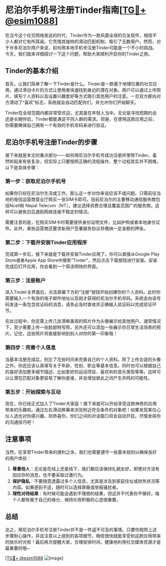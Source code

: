 # 尼泊尔手机号注册Tinder指南[[TG💪+ @esim1088](https://t.me/s/esim1088)]

在当今这个社交网络发达的时代，Tinder作为一款风靡全球的交友软件，相信不少人都对它有所耳闻。它凭借其独特的滑动匹配机制，吸引了无数用户。然而，对于许多尼泊尔用户来说，如何用本地手机号注册Tinder可能是一个不小的挑战。今天，我们就来详细探讨一下这个问题，帮助大家顺利开启你的Tinder之旅。

## Tinder的基本介绍

首先，让我们简单了解一下Tinder是什么。Tinder是一款基于地理位置的社交应用，通过滑动卡片的方式让使用者快速找到身边的潜在对象。用户可以通过上传照片、填写个人资料以及设置兴趣爱好等方式吸引其他用户的注意。一旦双方都向对方滑动了“喜欢”标志，系统就会自动匹配你们，并允许你们开始聊天。

Tinder在全球范围内都非常受欢迎，尤其是在年轻人当中。无论是寻找短期约会还是长期伴侣，Tinder都能满足不同人群的需求。但是，在使用这款应用之前，你需要确保自己拥有一个有效的手机号码来进行验证。

## 尼泊尔手机号注册Tinder的步骤

接下来就是本文的重点部分——如何用尼泊尔手机号成功注册并使用Tinder。虽然听起来有些复杂，但实际上只要按照正确的流程操作，整个过程其实并不困难。以下是具体步骤：

### 第一步：获取尼泊尔手机号

如果你已经在尼泊尔生活或工作，那么这一步对你来说应该不成问题。只需前往当地的电信运营商营业厅购买一张SIM卡即可。目前尼泊尔的主要移动通信服务商包括Ncell和 Nepal Telecom（NT）。建议选择资费合理且覆盖范围广的服务商，这样可以避免日后遇到网络连接不稳定的情况。

需要注意的是，在购买SIM卡时需要提供身份证明文件，比如护照或者本地身份证件。此外，某些运营商还要求新用户签署服务协议并缴纳一定金额的押金。

### 第二步：下载并安装Tinder应用程序

完成第一步后，接下来就是下载并安装Tinder应用了。你可以直接从Google Play Store或者Apple App Store中搜索“Tinder”，然后点击下载按钮进行安装。安装完成后打开应用，你会看到一个简洁明快的界面。

### 第三步：注册账户

进入Tinder主界面后，点击屏幕下方的“注册”按钮开始创建你的个人资料。此时你需要输入一个有效的电子邮件地址以及刚才获得的尼泊尔手机号码。系统会向该号码发送一条包含验证码的消息，请务必及时查收并正确输入验证码以完成验证环节。

在此过程中，你还需上传几张清晰美观的照片作为头像展示给其他用户。通常情况下，至少需要上传一张脸部特写照，另外还可以添加一些展示你日常生活场景的照片。记住，这些照片将直接影响到别人对你的第一印象哦！

### 第四步：完善个人信息

当基本注册完成后，别忘了花些时间来完善自己的个人资料。除了上传合适的头像之外，你还应该认真填写关于年龄、性别、职业等基本信息。同时也可以根据自己的喜好添加更多细节描述，比如爱好的运动项目、喜欢听的音乐类型等等。这样可以让潜在匹配对象更容易了解你是谁，并且增加彼此之间产生共鸣的可能性。

### 第五步：开始探索与互动

现在，你已经正式加入了Tinder大家庭！接下来就可以开始享受这款神奇的应用带来的乐趣啦。通过左右滑动屏幕来浏览附近符合条件的对象吧！如果发现某位心仪人选也对你感兴趣，则恭喜你，你们之间的对话窗口将会自动开启。尽情发挥你的沟通技巧吧！

## 注意事项

当然，在享受Tinder带来的便利之余，我们也需要遵守一些基本规则以确保良好的用户体验：

1. **尊重他人**：无论是在线上还是线下，我们都应该保持礼貌友好。即使对方没有回应你的消息，也不要采取过激行为。
2. **保护隐私**：不要随意透露过多个人信息，尤其是涉及到家庭住址或财务状况等内容。如果感到不适，随时可以选择屏蔽或举报骚扰者。
3. **理性对待结果**：有时候可能会遇到不理想的结果，但这并不代表你不够好。每个人都有属于自己的缘分，保持乐观积极的心态很重要。

## 总结

总之，用尼泊尔手机号注册Tinder并不是一件遥不可及的事情。只要你按照上述步骤耐心操作，并且注意以上提到的各项细节，相信很快就能享受到这款应用带来的快乐时光啦！最后再次提醒大家，合理安排时间，健康地利用社交媒体资源才是最重要的哦~

[[TG💪+ @esim1088](https://t.me/s/esim1088) ![Image](https://i.postimg.cc/4NQfJmqS/Snipaste-2025-05-13-00-14-12.png)]